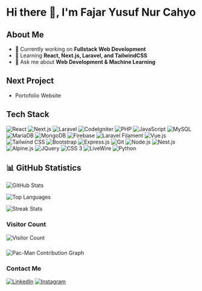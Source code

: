 # Hi there 👋, I'm Fajar Yusuf Nur Cahyo

## About Me
- 🔭 Currently working on **Fullstack Web Development**
- 🌱 Learning **React, Next.js, Laravel, and TailwindCSS**
- 💬 Ask me about **Web Development & Machine Learning**

## Next Project

- Portofolio Website

## Tech Stack

![React](https://img.shields.io/badge/-React-61DAFB?logo=react&logoColor=white&style=flat)
![Next.js](https://img.shields.io/badge/-Next.js-000000?logo=next.js&logoColor=white&style=flat)
![Laravel](https://img.shields.io/badge/-Laravel-FF2D20?logo=laravel&logoColor=white&style=flat)
![CodeIgniter](https://img.shields.io/badge/-CodeIgniter-EF4223?logo=codeigniter&logoColor=white&style=flat)
![PHP](https://img.shields.io/badge/-PHP-777BB4?logo=php&logoColor=white&style=flat)
![JavaScript](https://img.shields.io/badge/-JavaScript-F7DF1E?logo=javascript&logoColor=black&style=flat)
![MySQL](https://img.shields.io/badge/-MySQL-4479A1?logo=mysql&logoColor=white&style=flat)
![MariaDB](https://img.shields.io/badge/-MariaDB-003545?logo=mariadb&logoColor=white&style=flat)
![MongoDB](https://img.shields.io/badge/-MongoDB-47A248?logo=mongodb&logoColor=white&style=flat)
![Firebase](https://img.shields.io/badge/-Firebase-FFCA28?logo=firebase&logoColor=black&style=flat)
![Laravel Filament](https://img.shields.io/badge/-Laravel%20Filament-FF2D20?logo=laravel&logoColor=white&style=flat)
![Vue.js](https://img.shields.io/badge/-Vue.js-4FC08D?logo=vue.js&logoColor=white&style=flat)
![Tailwind CSS](https://img.shields.io/badge/-Tailwind%20CSS-06B6D4?logo=tailwind-css&logoColor=white&style=flat)
![Bootstrap](https://img.shields.io/badge/-Bootstrap-7952B3?logo=bootstrap&logoColor=white&style=flat)
![Express.js](https://img.shields.io/badge/-Express.js-000000?logo=express&logoColor=white&style=flat)
![Git](https://img.shields.io/badge/-Git-F05032?logo=git&logoColor=white&style=flat)
![Node.js](https://img.shields.io/badge/-Node.js-339933?logo=node.js&logoColor=white&style=flat)
![Nest.js](https://img.shields.io/badge/-Nest.js-E0234E?logo=nestjs&logoColor=white&style=flat)
![Alpine.js](https://img.shields.io/badge/-Alpine.js-8BC0D0?logo=alpine.js&logoColor=white&style=flat)
![JQuery](https://img.shields.io/badge/-JQuery-0769AD?logo=jquery&logoColor=white&style=flat)
![CSS 3](https://img.shields.io/badge/-CSS%203-1572B6?logo=css3&logoColor=white&style=flat)
![LiveWire](https://img.shields.io/badge/-LiveWire-4E56A6?logo=laravel&logoColor=white&style=flat)
![Python](https://img.shields.io/badge/-Python-3776AB?logo=python&logoColor=white&style=flat)

## 📊 GitHub Statistics

![GitHub Stats](https://github-readme-stats.vercel.app/api?username=FajarYNC&show_icons=true&theme=radical)

![Top Languages](https://github-readme-stats.vercel.app/api/top-langs/?username=FajarYNC&layout=compact&theme=radical)

![Streak Stats](https://github-readme-streak-stats.herokuapp.com/?user=FajarYNC&theme=radical)

### Visitor Count
![Visitor Count](https://img.shields.io/badge/Visitor%20Count-1234-brightgreen)

###

![Pac-Man Contribution Graph](https://raw.githubusercontent.com/maurodesouza/maurodesouza/output/pacman-contribution-graph.svg)

###

### Contact Me

[![LinkedIn](https://img.shields.io/badge/LinkedIn-Fajar%20Yusuf%20Nur%20Cahyo-0A66C2?logo=linkedin&logoColor=white)](https://www.linkedin.com/in/fajar-yusuf-nur-cahyo-70276427b)
[![Instagram](https://img.shields.io/badge/Instagram-@fjrync-E4405F?logo=instagram&logoColor=white)](https://www.instagram.com/fjrync?igsh=MWtqd2QxcGVqMGtq)

